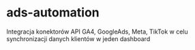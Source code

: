 # ads-automation
Integracja konektorów API GA4, GoogleAds, Meta, TikTok w celu synchronizacji danych klientów w jeden dashboard

